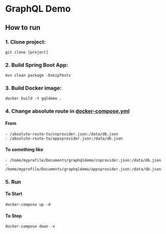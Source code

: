 # GraphQL Demo

## How to run
### 1. Clone project: 
`
    git clone [project]
`
### 2. Build Spring Boot App: 
`
    mvn clean package -DskipTests
`
### 3. Build Docker image: 
`
    docker build -t gqldemo .
`
### 4. Change absolute route in [docker-compose.yml](docker-compose.yml)
#### From
    - /absolute-route-to/cnprovider.json:/data/db.json
    - /absolute-route-to/appsprovider.json:/data/db.json
#### To something like
    - /home/myprofile/Documents/graphqldemo/cnprovider.json:/data/db.json
    - /home/myprofile/Documents/graphqldemo/appsprovider.json:/data/db.json
  
### 5. Run
#### To Start
`
    docker-compose up -d
`
#### To Stop
`
    docker-compose down -v
`